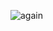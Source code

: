 ![again](https://github.com/SWEG-2015EC-Batch/Lovelace-Coders/assets/149295529/1cbfb274-ef80-4cc7-8b07-5977a603c6df)
